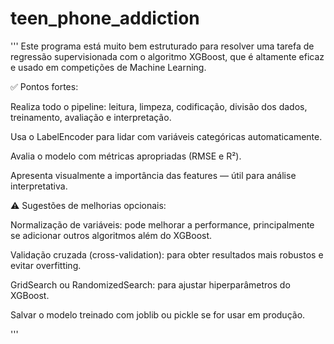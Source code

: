 # teen_phone_addiction
'''
Este programa está muito bem estruturado para resolver uma tarefa de regressão supervisionada com o
algoritmo XGBoost, que é altamente eficaz e usado em competições de Machine Learning.

✅ Pontos fortes:

Realiza todo o pipeline: leitura, limpeza, codificação, divisão dos dados, treinamento, avaliação e
interpretação.

Usa o LabelEncoder  para lidar com variáveis categóricas automaticamente.

Avalia o modelo com métricas apropriadas (RMSE e R²).

Apresenta visualmente a importância das features — útil para análise interpretativa.


⚠️ Sugestões de melhorias opcionais:

Normalização de variáveis: pode melhorar a performance, principalmente se adicionar outros algoritmos
além do XGBoost.

Validação cruzada (cross-validation): para obter resultados mais robustos e evitar overfitting.

GridSearch ou RandomizedSearch: para ajustar hiperparâmetros do XGBoost.

Salvar o modelo treinado com joblib ou pickle se for usar em produção.

'''
